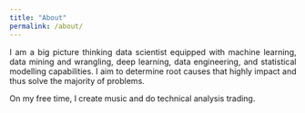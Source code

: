 ```yaml
---
title: "About"
permalink: /about/
---
```

<p style="text-align:justify">
I am a big picture thinking data scientist equipped with machine learning, data mining and wrangling, deep learning, data engineering, and statistical modelling capabilities. I aim to determine root causes that highly impact and thus solve the majority of problems.
</p>
<p style="text-align:justify">
On my free time, I create music and do technical analysis trading.
</p>
